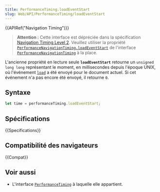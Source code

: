```yaml
---
title: PerformanceTiming.loadEventStart
slug: Web/API/PerformanceTiming/loadEventStart
---
```


{{APIRef("Navigation Timing")}}

> **Attention :** Cette interface est dépréciée dans la spécification [Navigation Timing Level 2](https://w3c.github.io/navigation-timing/#obsolete). Veuillez utiliser la propriété [`PerformanceNavigationTiming.loadEventStart`](/fr/docs/Web/API/PerformanceNavigationTiming/loadEventStart) de l'interface [`PerformanceNavigationTiming`](/fr/docs/Web/API/PerformanceNavigationTiming) à la place.

L'ancienne propriété en lecture seule **`loadEventStart`** retourne un `unsigned long long` représentant le moment, en millisecondes depuis l'époque UNIX, où l'événement [`load`](/fr/docs/Web/API/Document/load_event) a été envoyé pour le document actuel. Si cet événement n'a pas encore été envoyé, il retourne `0`.

## Syntaxe

```js
let time = performanceTiming.loadEventStart;
```

## Spécifications

{{Specifications}}

## Compatibilité des navigateurs

{{Compat}}

## Voir aussi

- L'interface [`PerformanceTiming`](/fr/docs/Web/API/PerformanceTiming) à laquelle elle appartient.
